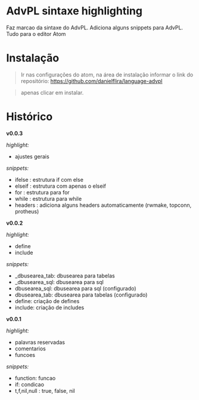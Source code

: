 AdvPL sintaxe highlighting
==========================
Faz marcao da sintaxe do AdvPL. Adiciona alguns snippets para AdvPL. Tudo para o
editor Atom

Instala&ccedil;&atilde;o
========================

> Ir nas configura&ccedil;&otilde;es do atom, na &aacute;rea de instala&ccedil;&atilde;o informar o link do reposit&oacute;rio:
> https://github.com/danielflira/language-advpl

> apenas clicar em instalar.


Hist&oacute;rico
================

**v0.0.3**

_highlight:_
- ajustes gerais

_snippets:_
- ifelse   : estrutura if com else
- elseif   : estrutura com apenas o elseif
- for      : estrutura para for
- while    : estrutura para while
- headers  : adiciona alguns headers automaticamente (rwmake, topconn, protheus)


**v0.0.2**

_highlight:_
- define
- include

_snippets:_
- \_dbusearea_tab: dbusearea para tabelas
- \_dbusearea_sql: dbusearea para sql
- dbusearea_sql:   dbusearea para sql (configurado)
- dbusearea_tab:   dbusearea para tabelas (configurado)
- define:          cria&ccedil;&atilde;o de defines
- include:         cria&ccedil;&atilde;o de includes

**v0.0.1**

_highlight:_
- palavras reservadas
- comentarios
- funcoes

_snippets:_
- function: funcao
- if: condicao
- t,f,nil,null : true, false, nil
